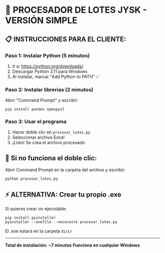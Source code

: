 # 🚀 PROCESADOR DE LOTES JYSK - VERSIÓN SIMPLE

## 📋 INSTRUCCIONES PARA EL CLIENTE:

### Paso 1: Instalar Python (5 minutos)
1. Ir a: https://python.org/downloads/
2. Descargar Python 3.11 para Windows
3. Al instalar, marcar "Add Python to PATH" ✅

### Paso 2: Instalar librerías (2 minutos)
Abrir "Command Prompt" y escribir:
```
pip install pandas openpyxl
```

### Paso 3: Usar el programa
1. Hacer doble clic en `procesar_lotes.py`
2. Seleccionar archivo Excel
3. ¡Listo! Se crea el archivo procesado

## 🔧 Si no funciona el doble clic:
Abrir Command Prompt en la carpeta del archivo y escribir:
```
python procesar_lotes.py
```

## ⚡ ALTERNATIVA: Crear tu propio .exe
Si quieres crear un ejecutable:
```
pip install pyinstaller
pyinstaller --onefile --noconsole procesar_lotes.py
```
El .exe estará en la carpeta `dist/`

---
**Total de instalación: ~7 minutos**
**Funciona en cualquier Windows**
